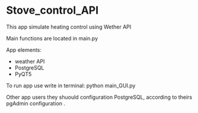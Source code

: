 # Stove_control_API

This app simulate heating control using Wether API

Main functions are located in main.py

App elements:

- weather API
- PostgreSQL
- PyQT5

To run app use write in terminal: python main_GUI.py

Other app users they shuould configuration PostgreSQL, according to theirs pgAdmin configuration .

